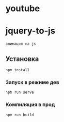 # youtube

# jquery-to-js
```
анимация на js
```

## Установка
```
npm install
```

### Запуск в режиме дев
```
npm run serve
```

### Компиляция в прод
```
npm run build
```
